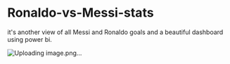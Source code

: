 # Ronaldo-vs-Messi-stats
it's another view of all Messi and Ronaldo goals and a beautiful dashboard using power bi.

![Uploading image.png…]()

